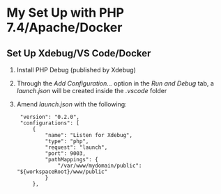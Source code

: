 
# My Set Up with PHP 7.4/Apache/Docker

## Set Up Xdebug/VS Code/Docker

1. Install PHP Debug (published by Xdebug)
2. Through the *Add Configuration...* option in the *Run and Debug* tab, a *launch.json* will be created inside the *.vscode* folder
3. Amend *launch.json* with the following:

        "version": "0.2.0",
        "configurations": [
            {
                "name": "Listen for Xdebug",
                "type": "php",
                "request": "launch",
                "port": 9003,
                "pathMappings": {
                    "/var/www/mydomain/public": "${workspaceRoot}/www/public"
                }
            },